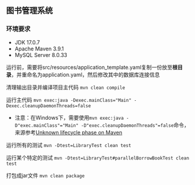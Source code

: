 ## 图书管理系统

### 环境要求
- JDK 17.0.7
- Apache Maven 3.9.1
- MySQL Server 8.0.33

运行前，需要将src/resources/application_template.yaml复制一份放至**根目录**，并重命名为application.yaml，然后修改其中的数据库连接信息

清理输出目录并编译项目主代码
`mvn clean compile`

运行主代码
`mvn exec:java -Dexec.mainClass="Main" -Dexec.cleanupDaemonThreads=false`

- 注意：在Windows下，需要使用`mvn exec:java -D"exec.mainClass"="Main" -D"exec.cleanupDaemonThreads"=false`命令，来源参考[Unknown lifecycle phase on Maven](https://stackoverflow.com/questions/64299956/unknown-lifecycle-phase-on-maven)

运行所有的测试
`mvn -Dtest=LibraryTest clean test`

运行某个特定的测试
`mvn -Dtest=LibraryTest#parallelBorrowBookTest clean test`

打包成jar文件
`mvn clean package`